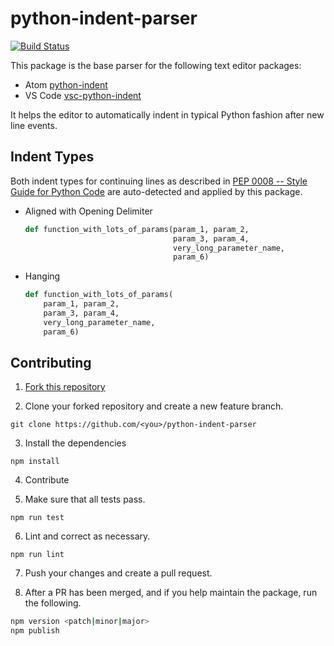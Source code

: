 # python-indent-parser

[![Build Status](https://travis-ci.com/DSpeckhals/python-indent-parser.svg?branch=master)](https://travis-ci.com/DSpeckhals/python-indent-parser)

This package is the base parser for the following text editor packages:
- Atom [python-indent](https://github.com/DSpeckhals/python-indent)
- VS Code [vsc-python-indent](https://github.com/kbrose/vsc-python-indent)

It helps the editor to automatically indent in typical Python fashion after new line events.

## Indent Types
Both indent types for continuing lines as described in
[PEP 0008 -- Style Guide for Python Code](https://www.python.org/dev/peps/pep-0008/#indentation)
are auto-detected and applied by this package.

  - Aligned with Opening Delimiter

    ```python
    def function_with_lots_of_params(param_1, param_2,
                                     param_3, param_4,
                                     very_long_parameter_name,
                                     param_6)
    ```
  - Hanging

      ```python
      def function_with_lots_of_params(
          param_1, param_2,
          param_3, param_4,
          very_long_parameter_name,
          param_6)
      ```

## Contributing

1. [Fork this repository](https://github.com/DSpeckhals/python-indent-parser)

2. Clone your forked repository and create a new feature branch.

`git clone https://github.com/<you>/python-indent-parser`

3. Install the dependencies

`npm install`

4. Contribute

5. Make sure that all tests pass.

`npm run test`

6. Lint and correct as necessary.

`npm run lint`

7. Push your changes and create a pull request.

8. After a PR has been merged, and if you help maintain the package, run the following.

```sh
npm version <patch|minor|major>
npm publish
```

